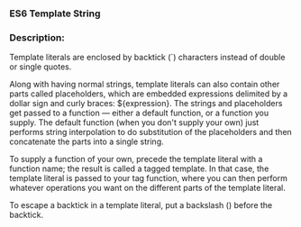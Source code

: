 ### ES6 Template String

### Description: 

Template literals are enclosed by backtick (`) characters instead of double or single quotes.

Along with having normal strings, template literals can also contain other parts called placeholders, which are embedded expressions delimited by a dollar sign and curly braces: ${expression}. The strings and placeholders get passed to a function — either a default function, or a function you supply. The default function (when you don't supply your own) just performs string interpolation to do substitution of the placeholders and then concatenate the parts into a single string.

To supply a function of your own, precede the template literal with a function name; the result is called a tagged template. In that case, the template literal is passed to your tag function, where you can then perform whatever operations you want on the different parts of the template literal.

To escape a backtick in a template literal, put a backslash (\) before the backtick.
